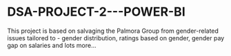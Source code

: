 # DSA-PROJECT-2---POWER-BI
This project is based on salvaging the Palmora Group from gender-related issues tailored to - gender distribution, ratings based on gender, gender pay gap on salaries and lots more...
